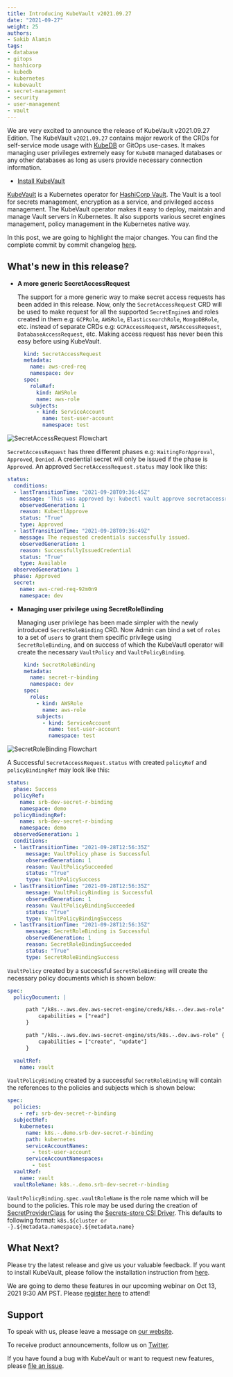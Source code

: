 ```yaml
---
title: Introducing KubeVault v2021.09.27
date: "2021-09-27"
weight: 25
authors:
- Sakib Alamin
tags:
- database
- gitops
- hashicorp
- kubedb
- kubernetes
- kubevault
- secret-management
- security
- user-management
- vault
---
```


We are very excited to announce the release of KubeVault v2021.09.27 Edition. The KubeVault `v2021.09.27` contains major rework of the CRDs for self-service mode usage with [KubeDB](https://kubedb.com) or GitOps use-cases. It makes managing user privileges extremely easy for `KubeDB` managed databases or any other databases as long as users provide necessary connection information.

- [Install KubeVault](https://kubevault.com/docs/v2021.09.27/setup/)

[KubeVault](https://kubevault.com) is a Kubernetes operator for [HashiCorp Vault](https://www.vaultproject.io/). The Vault is a tool for secrets management, encryption as a service, and privileged access management. The KubeVault operator makes it easy to deploy, maintain and manage Vault servers in Kubernetes. It also supports various secret engines management, policy management in the Kubernetes native way.

In this post, we are going to highlight the major changes. You can find the complete commit by commit changelog [here](https://github.com/kubevault/CHANGELOG/blob/master/releases/v2021.09.27/README.md).

## What's new in this release?

- **A more generic SecretAccessRequest**

  The support for a more generic way to make secret access requests has been added in this release. Now, only the `SecretAccessRequest` CRD will be used to make request for all the supported `SecretEngine`s and roles created in them e.g: `GCPRole`, `AWSRole`, `ElasticsearchRole`, `MongoDBRole`, etc. instead of separate CRDs e.g: `GCPAccessRequest`, `AWSAccessRequest`, `DatabaseAccessRequest`, etc.
  Making access request has never been this easy before using KubeVault.

  ```yaml
    kind: SecretAccessRequest
    metadata:
      name: aws-cred-req
      namespace: dev
    spec:
      roleRef:
        kind: AWSRole
        name: aws-role
      subjects:
        - kind: ServiceAccount
          name: test-user-account
          namespace: test
  ```

<p class="has-text-centered">
  <img src="secret-access-request.svg" alt="SecretAccessRequest Flowchart" style="border: none">
</p>

  `SecretAccessRequest` has three different phases e.g: `WaitingForApproval`, `Approved`, `Denied`. A credential secret will only be issued if the phase is `Approved`. An approved `SecretAccessRequest.status` may look like this:

  ```yaml
  status:
    conditions:
    - lastTransitionTime: "2021-09-28T09:36:45Z"
      message: 'This was approved by: kubectl vault approve secretaccessrequest'
      observedGeneration: 1
      reason: KubectlApprove
      status: "True"
      type: Approved
    - lastTransitionTime: "2021-09-28T09:36:49Z"
      message: The requested credentials successfully issued.
      observedGeneration: 1
      reason: SuccessfullyIssuedCredential
      status: "True"
      type: Available
    observedGeneration: 1
    phase: Approved
    secret:
      name: aws-cred-req-92m0n9
      namespace: dev
  ```

- **Managing user privilege using SecretRoleBinding**

  Managing user privilege has been made simpler with the newly introduced `SecretRoleBinding` CRD. Now Admin can bind a set of `roles` to a set of `users` to grant them specific privilege using `SecretRoleBinding`, and on success of which the KubeVautl operator will create the necessary `VaultPolicy` and `VaultPolicyBinding`.

  ```yaml
    kind: SecretRoleBinding
    metadata:
      name: secret-r-binding
      namespace: dev
    spec:
      roles:
        - kind: AWSRole
          name: aws-role
        subjects:
          - kind: ServiceAccount
            name: test-user-account
            namespace: test
  ```

<p class="has-text-centered">
  <img src="secret-role-binding.svg" alt="SecretRoleBinding Flowchart" style="border: none">
</p>

  A Successful `SecretAccessRequest.status` with created `policyRef` and `policyBindingRef` may look like this:

  ```yaml
  status:
    phase: Success
    policyRef:
      name: srb-dev-secret-r-binding
      namespace: demo
    policyBindingRef:
      name: srb-dev-secret-r-binding
      namespace: demo
    observedGeneration: 1
    conditions:
    - lastTransitionTime: "2021-09-28T12:56:35Z"
        message: VaultPolicy phase is Successful
        observedGeneration: 1
        reason: VaultPolicySucceeded
        status: "True"
        type: VaultPolicySuccess
    - lastTransitionTime: "2021-09-28T12:56:35Z"
        message: VaultPolicyBinding is Successful
        observedGeneration: 1
        reason: VaultPolicyBindingSucceeded
        status: "True"
        type: VaultPolicyBindingSuccess
    - lastTransitionTime: "2021-09-28T12:56:35Z"
        message: SecretRoleBinding is Successful
        observedGeneration: 1
        reason: SecretRoleBindingSucceeded
        status: "True"
        type: SecretRoleBindingSuccess
  ```

  `VaultPolicy` created by a successful `SecretRoleBinding` will create the necessary policy documents which is shown below:

  ```yaml
  spec:
    policyDocument: |

        path "/k8s.-.aws.dev.aws-secret-engine/creds/k8s.-.dev.aws-role" {
            capabilities = ["read"]
        }

        path "/k8s.-.aws.dev.aws-secret-engine/sts/k8s.-.dev.aws-role" {
            capabilities = ["create", "update"]
        }

    vaultRef:
      name: vault
  ```

  `VaultPolicyBinding` created by a successful `SecretRoleBinding` will contain the references to the policies and subjects which is shown below:

  ```yaml
  spec:
    policies:
      - ref: srb-dev-secret-r-binding
    subjectRef:
      kubernetes:
        name: k8s.-.demo.srb-dev-secret-r-binding
        path: kubernetes
        serviceAccountNames:
          - test-user-account
        serviceAccountNamespaces:
          - test
    vaultRef:
      name: vault
    vaultRoleName: k8s.-.demo.srb-dev-secret-r-binding
  ```

`VaultPolicyBinding.spec.vaultRoleName` is the role name which will be bound to the policies. This role may be used during the creation of [SecretProviderClass](https://secrets-store-csi-driver.sigs.k8s.io/concepts.html#secretproviderclass) for using the [Secrets-store CSI Driver](https://secrets-store-csi-driver.sigs.k8s.io/introduction.html). This defaults to following format: `k8s.${cluster or -}.${metadata.namespace}.${metadata.name}`

## What Next?

Please try the latest release and give us your valuable feedback. If you want to install KubeVault, please follow the installation instruction from [here](https://kubevault.com/docs/v2021.09.27/setup).

We are going to demo these features in our upcoming webinar on Oct 13, 2021 9:30 AM PST. Please [register here](https://appscode.com/webinar/) to attend!

## Support

To speak with us, please leave a message on [our website](https://appscode.com/contact/).

To receive product announcements, follow us on [Twitter](https://twitter.com/KubeVault).

If you have found a bug with KubeVault or want to request new features, please [file an issue](https://github.com/kubevault/project/issues/new).
